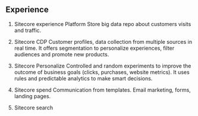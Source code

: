 ## Experience

1. Sitecore experience Platform
  Store big data repo about customers visits and traffic.

2. Sitecore CDP
  Customer profiles, data collection from multiple sources in real time.
  It offers segmentation to personalize experiences, filter audiences and promote new products.

3. Sitecore Personalize
  Controlled and random experiments to improve the outcome of business goals (clicks, purchases, website metrics).
  It uses rules and predictable analytics to make smart decisions.

4. Sitecore spend
  Communication from templates. Email marketing, forms, landing pages.
  
5. Sitecore search
